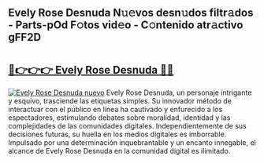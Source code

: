 ## Evely Rose Desnuda N𝚞𝚎vos desn𝚞dos filtr𝚊dos - Parts-pOd F𝚘tos vid𝚎o - C𝚘ntenido atr𝚊ctivo gFF2D

# <h2><a href="http://mbar3es.tromn.icu/?c=Evely+Rose+Desnuda">🔗👉👉👉 Evely Rose Desnuda 🔗🔗</a></h2>

[![Evely Rose Desnuda nuevo](https://i.imgur.com/pEAQMta.gif)](http://mbar3es.tromn.icu/?c=Evely+Rose+Desnuda)
Evely Rose Desnuda, un personaje intrigante y esquivo, trasciende las etiquetas simples. Su innovador método de interactuar con el público en línea ha cautivado y enfurecido a los espectadores, estimulando debates sobre moralidad, identidad y las complejidades de las comunidades digitales. Independientemente de sus decisiones futuras, su huella en los medios digitales es imborrable. Impulsado por una determinación inquebrantable y un encanto innegable, el alcance de Evely Rose Desnuda en la comunidad digital es ilimitado.
